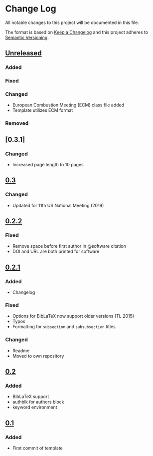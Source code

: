 # Change Log
All notable changes to this project will be documented in this file.

The format is based on [Keep a Changelog](http://keepachangelog.com/)
and this project adheres to [Semantic Versioning](http://semver.org/).

## [Unreleased]
### Added

### Fixed

### Changed
- European Combustion Meeting (ECM) class file added
- Template utilizes ECM format

### Removed

## [0.3.1]
### Changed
- Increased page length to 10 pages

## [0.3]
### Changed
- Updated for 11th US National Meeting (2019)

## [0.2.2]
### Fixed
- Remove space before first author in @software citation
- DOI and URL are both printed for software

## [0.2.1]
### Added
- Changelog

### Fixed
- Options for BibLaTeX now support older versions (TL 2015)
- Typos
- Formatting for `subsection` and `subsubsection` titles

### Changed
- Readme
- Moved to own repository

## [0.2]
### Added
- BibLaTeX support
- authblk for authors block
- keyword environment

## [0.1]
### Added
- First commit of template

[Unreleased]: https://github.com/pr-omethe-us/ussci-latex-template/compare/v0.3...HEAD
[0.3]: https://github.com/pr-omethe-us/ussci-latex-template/compare/v0.2.2...v0.3
[0.2.2]: https://github.com/pr-omethe-us/ussci-latex-template/compare/v0.2.1...v0.2.2
[0.2.1]: https://github.com/pr-omethe-us/ussci-latex-template/compare/v0.2...v0.2.1
[0.2]: https://github.com/pr-omethe-us/ussci-latex-template/compare/v0.1...v0.2
[0.1]: https://github.com/pr-omethe-us/ussci-latex-template/compare/bedec960c0744f537de2c2f86cf3323616d6f964...v0.1
